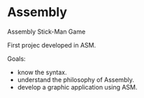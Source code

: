 # Assembly
Assembly Stick-Man Game

First projec developed in ASM.

Goals:
- know the syntax.
- understand the philosophy of Assembly.
- develop a graphic application using ASM.
